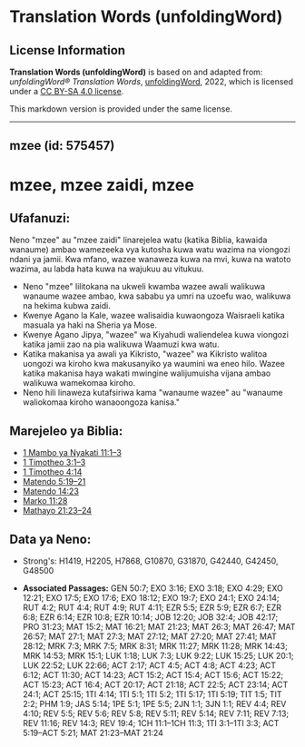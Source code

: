 # Translation Words (unfoldingWord)

## License Information

**Translation Words (unfoldingWord)** is based on and adapted from: _unfoldingWord® Translation Words_, [unfoldingWord](https://unfoldingword.org/utw), 2022, which is licensed under a [CC BY-SA 4.0 license](https://creativecommons.org/licenses/by-sa/4.0/legalcode.en).

This markdown version is provided under the same license.



--------------------------------

## mzee (id: 575457)

mzee, mzee zaidi, mzee
======================

Ufafanuzi:
----------

Neno "mzee" au "mzee zaidi" linarejelea watu (katika Biblia, kawaida wanaume) ambao wamezeeka vya kutosha kuwa watu wazima na viongozi ndani ya jamii. Kwa mfano, wazee wanaweza kuwa na mvi, kuwa na watoto wazima, au labda hata kuwa na wajukuu au vitukuu.

* Neno "mzee" lilitokana na ukweli kwamba wazee awali walikuwa wanaume wazee ambao, kwa sababu ya umri na uzoefu wao, walikuwa na hekima kubwa zaidi.
* Kwenye Agano la Kale, wazee walisaidia kuwaongoza Waisraeli katika masuala ya haki na Sheria ya Mose.
* Kwenye Agano Jipya, "wazee" wa Kiyahudi waliendelea kuwa viongozi katika jamii zao na pia walikuwa Waamuzi kwa watu.
* Katika makanisa ya awali ya Kikristo, "wazee" wa Kikristo walitoa uongozi wa kiroho kwa makusanyiko ya waumini wa eneo hilo. Wazee katika makanisa haya wakati mwingine walijumuisha vijana ambao walikuwa wamekomaa kiroho.
* Neno hili linaweza kutafsiriwa kama "wanaume wazee" au "wanaume waliokomaa kiroho wanaoongoza kanisa."

Marejeleo ya Biblia:
--------------------

* [1 Mambo ya Nyakati 11:1–3](https://ref.ly/1Chr11:1-1Chr11:3)
* [1 Timotheo 3:1–3](https://ref.ly/1Tim3:1-1Tim3:3)
* [1 Timotheo 4:14](https://ref.ly/1Tim4:14)
* [Matendo 5:19–21](https://ref.ly/Acts5:19-Acts5:21)
* [Matendo 14:23](https://ref.ly/Acts14:23)
* [Marko 11:28](https://ref.ly/Mark11:28)
* [Mathayo 21:23–24](https://ref.ly/Matt21:23-Matt21:24)

Data ya Neno:
-------------

* Strong's: H1419, H2205, H7868, G10870, G31870, G42440, G42450, G48500

* **Associated Passages:** GEN 50:7; EXO 3:16; EXO 3:18; EXO 4:29; EXO 12:21; EXO 17:5; EXO 17:6; EXO 18:12; EXO 19:7; EXO 24:1; EXO 24:14; RUT 4:2; RUT 4:4; RUT 4:9; RUT 4:11; EZR 5:5; EZR 5:9; EZR 6:7; EZR 6:8; EZR 6:14; EZR 10:8; EZR 10:14; JOB 12:20; JOB 32:4; JOB 42:17; PRO 31:23; MAT 15:2; MAT 16:21; MAT 21:23; MAT 26:3; MAT 26:47; MAT 26:57; MAT 27:1; MAT 27:3; MAT 27:12; MAT 27:20; MAT 27:41; MAT 28:12; MRK 7:3; MRK 7:5; MRK 8:31; MRK 11:27; MRK 11:28; MRK 14:43; MRK 14:53; MRK 15:1; LUK 1:18; LUK 7:3; LUK 9:22; LUK 15:25; LUK 20:1; LUK 22:52; LUK 22:66; ACT 2:17; ACT 4:5; ACT 4:8; ACT 4:23; ACT 6:12; ACT 11:30; ACT 14:23; ACT 15:2; ACT 15:4; ACT 15:6; ACT 15:22; ACT 15:23; ACT 16:4; ACT 20:17; ACT 21:18; ACT 22:5; ACT 23:14; ACT 24:1; ACT 25:15; 1TI 4:14; 1TI 5:1; 1TI 5:2; 1TI 5:17; 1TI 5:19; TIT 1:5; TIT 2:2; PHM 1:9; JAS 5:14; 1PE 5:1; 1PE 5:5; 2JN 1:1; 3JN 1:1; REV 4:4; REV 4:10; REV 5:5; REV 5:6; REV 5:8; REV 5:11; REV 5:14; REV 7:11; REV 7:13; REV 11:16; REV 14:3; REV 19:4; 1CH 11:1–1CH 11:3; 1TI 3:1–1TI 3:3; ACT 5:19–ACT 5:21; MAT 21:23–MAT 21:24

